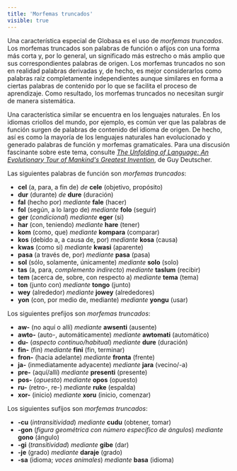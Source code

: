 ```yaml
---
title: 'Morfemas truncados'
visible: true
---
```


Una característica especial de Globasa es el uso de _morfemas truncados_. Los morfemas truncados son palabras de función o afijos con una forma más corta y, por lo general, un significado más estrecho o más amplio que sus correspondientes palabras de origen. Los morfemas truncados no son en realidad palabras derivadas y, de hecho, es mejor considerarlos como palabras raíz completamente independientes aunque similares en forma a ciertas palabras de contenido por lo que se facilita el proceso de aprendizaje. Como resultado, los morfemas truncados no necesitan surgir de manera sistemática.

Una característica similar se encuentra en los lenguajes naturales. En los idiomas criollos del mundo, por ejemplo, es común ver que las palabras de función surgen de palabras de contenido del idioma de origen. De hecho, así es como la mayoría de los lenguajes naturales han evolucionado y generado palabras de función y morfemas gramaticales. Para una discusión fascinante sobre este tema, consulte [_The Unfolding of Language: An Evolutionary Tour of Mankind's Greatest Invention_](https://www.amazon.com/Unfolding-Language-Evolutionary-Mankinds-Invention/dp/0805080120/ref=sr_1_1?keywords=unfolding+of+language&qid=1565409086&s=gateway&sr=8-1), de Guy Deutscher.

Las siguientes palabras de función son _morfemas truncados_:

* **cel** (a, para, a fin de) _de_ **cele** (objetivo, propósito)
* **dur** (durante) _de_ **dure** (duración)
* **fal** (hecho por) _mediante_ **fale** (hacer)
* **fol** (según, a lo largo de) _mediante_ **folo** (seguir)
* **ger** (_condicional_) _mediante_ **eger** (si)
* **har** (con, teniendo) _mediante_ **hare** (tener)
* **kom** (como, que) _mediante_ **kompara** (comparar)
* **kos** (debido a, a causa de, por) _mediante_ **kosa** (causa)
* **kwas** (como si) _mediante_ **kwasi** (aparente)
* **pasa** (a través de, por) _mediante_ **pasa** (pasa)
* **sol** (sólo, solamente, únicamente) _mediante_ **solo** (solo)
* **tas** (a, para, _complemento indirecto_) _mediante_ **taslum** (recibir)
* **tem** (acerca de, sobre, con respecto a) _mediante_ **tema** (tema)
* **ton** (junto con) _mediante_ **tongo** (junto)
* **wey** (alrededor) _mediante_ **jowey** (alrededores)
* **yon** (con, por medio de, mediante) _mediante_ **yongu** (usar)

Los siguientes prefijos son _morfemas truncados_:

* **aw-** (no aquí o allí) _mediante_ **awsenti** (ausente)
* **awto-** (auto-, automáticamente) _mediante_ **awtomati** (automático)
* **du-** (_aspecto continuo/habitual_) _mediante_ **dure** (duración)
* **fin-** (fin) _mediante_ **fini** (fin, terminar)
* **fron-** (hacia adelante) _mediante_ **fronta** (frente)
* **ja-** (inmediatamente adyacente) _mediante_ **jara** (vecino/-a)
* **pre-** (aquí/allí) _mediante_ **presenti** (presente)
* **pos-** (_opuesto_) _mediante_ **opos** (opuesto)
* **ru-** (retro-, re-) _mediante_ **ruke** (espalda)
* **xor-** (inicio) _mediante_ **xoru** (inicio, comenzar)

Los siguientes sufijos son _morfemas truncados_:

* **-cu** (_intransitividad_) _mediante_ **cudu** (obtener, tomar)
* **-gon** (_figura geométrica con número específico de ángulos_) _mediante_ **gono** (ángulo)
* **-gi** (_transitividad_) _mediante_ **gibe** (dar)
* **-je** (grado) _mediante_ **daraje** (grado)
* **-sa** (idioma; _voces animales_) _mediante_ **basa** (idioma)
